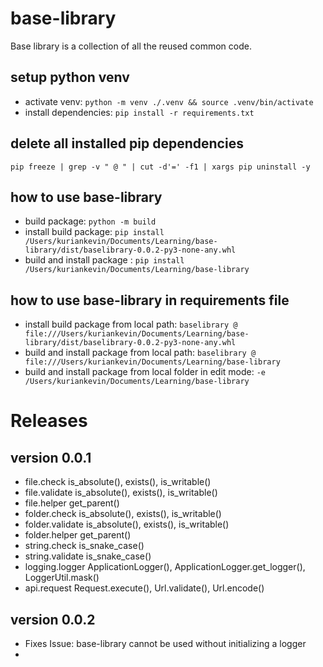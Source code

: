 # base-library
Base library is a collection of all the reused common code.

## setup python venv
* activate venv: `python -m venv ./.venv && source .venv/bin/activate`
* install dependencies: `pip install -r requirements.txt`

## delete all installed pip dependencies
`pip freeze | grep -v " @ " | cut -d'=' -f1 | xargs pip uninstall -y`

## how to use base-library
* build package: `python -m build`
* install build package: `pip install /Users/kuriankevin/Documents/Learning/base-library/dist/baselibrary-0.0.2-py3-none-any.whl`
* build and install package : `pip install /Users/kuriankevin/Documents/Learning/base-library`

## how to use base-library in requirements file
* install build package from local path: `baselibrary @ file:///Users/kuriankevin/Documents/Learning/base-library/dist/baselibrary-0.0.2-py3-none-any.whl`
* build and install package from local path: `baselibrary @ file:///Users/kuriankevin/Documents/Learning/base-library`
* build and install package from local folder in edit mode: `-e /Users/kuriankevin/Documents/Learning/base-library`

# Releases
## version 0.0.1
* file.check is_absolute(), exists(), is_writable()
* file.validate is_absolute(), exists(), is_writable()
* file.helper get_parent()
* folder.check is_absolute(), exists(), is_writable()
* folder.validate is_absolute(), exists(), is_writable()
* folder.helper get_parent()
* string.check is_snake_case()
* string.validate is_snake_case()
* logging.logger ApplicationLogger(), ApplicationLogger.get_logger(), LoggerUtil.mask()
* api.request Request.execute(), Url.validate(), Url.encode()
## version 0.0.2
* Fixes Issue: base-library cannot be used without initializing a logger
* 